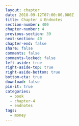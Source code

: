 ```yaml
---
layout: chapter
date: 2018-09-12T07:00:00.000Z
title: Chapter 4 Endnotes
section-number: 400
chapter-number: 4
previous-section: 39
next-section: 40
chapter-end: false
share: false
comments: false
comments-locked: false
left-aside: true
right-aside-top: true
right-aside-bottom: true
bottom-cta: true
download: false
pin-it: true
categories:
  - book
  - chapter-4
  - endnotes
tags:
  - money
---
```


